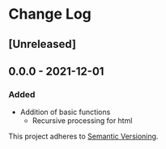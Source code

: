 # Change Log

## [Unreleased]

## 0.0.0 - 2021-12-01
### Added
- Addition of basic functions
  * Recursive processing for html

This project adheres to [Semantic Versioning](http://semver.org/).
